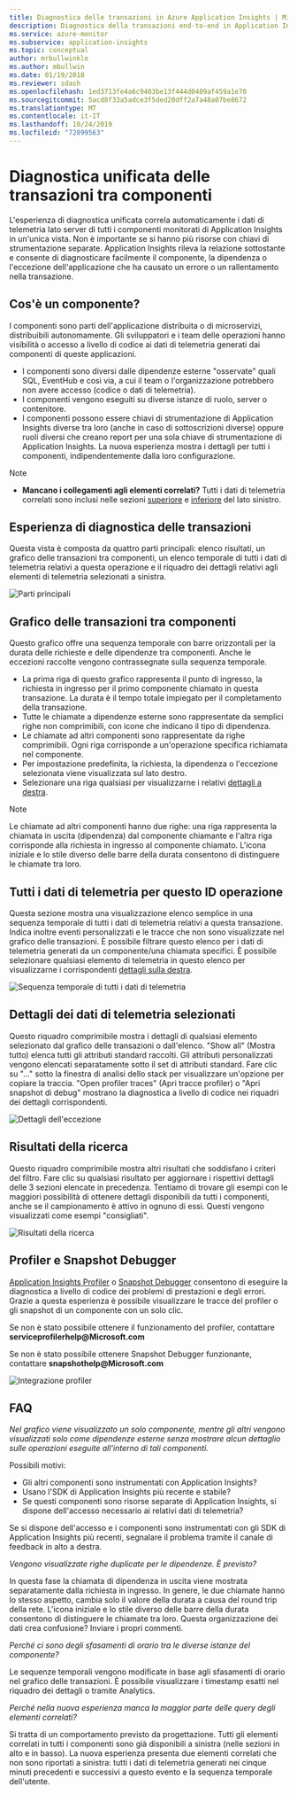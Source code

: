 ```yaml
---
title: Diagnostica delle transazioni in Azure Application Insights | Microsoft Docs
description: Diagnostica della transazioni end-to-end in Application Insights
ms.service: azure-monitor
ms.subservice: application-insights
ms.topic: conceptual
author: mrbullwinkle
ms.author: mbullwin
ms.date: 01/19/2018
ms.reviewer: sdash
ms.openlocfilehash: 1ed3713fe4a6c9403be13f444d0409af459a1e70
ms.sourcegitcommit: 5acd8f33a5adce3f5ded20dff2a7a48a07be8672
ms.translationtype: MT
ms.contentlocale: it-IT
ms.lasthandoff: 10/24/2019
ms.locfileid: "72899563"
---
```

# <a name="unified-cross-component-transaction-diagnostics"></a>Diagnostica unificata delle transazioni tra componenti

L'esperienza di diagnostica unificata correla automaticamente i dati di telemetria lato server di tutti i componenti monitorati di Application Insights in un'unica vista. Non è importante se si hanno più risorse con chiavi di strumentazione separate. Application Insights rileva la relazione sottostante e consente di diagnosticare facilmente il componente, la dipendenza o l'eccezione dell'applicazione che ha causato un errore o un rallentamento nella transazione.

## <a name="what-is-a-component"></a>Cos'è un componente?

I componenti sono parti dell'applicazione distribuita o di microservizi, distribuibili autonomamente. Gli sviluppatori e i team delle operazioni hanno visibilità o accesso a livello di codice ai dati di telemetria generati dai componenti di queste applicazioni.

* I componenti sono diversi dalle dipendenze esterne "osservate" quali SQL, EventHub e così via, a cui il team o l'organizzazione potrebbero non avere accesso (codice o dati di telemetria).
* I componenti vengono eseguiti su diverse istanze di ruolo, server o contenitore.
* I componenti possono essere chiavi di strumentazione di Application Insights diverse tra loro (anche in caso di sottoscrizioni diverse) oppure ruoli diversi che creano report per una sola chiave di strumentazione di Application Insights. La nuova esperienza mostra i dettagli per tutti i componenti, indipendentemente dalla loro configurazione.

> [!NOTE]
> * **Mancano i collegamenti agli elementi correlati?** Tutti i dati di telemetria correlati sono inclusi nelle sezioni [superiore](#cross-component-transaction-chart) e [inferiore](#all-telemetry-with-this-operation-id) del lato sinistro. 

## <a name="transaction-diagnostics-experience"></a>Esperienza di diagnostica delle transazioni
Questa vista è composta da quattro parti principali: elenco risultati, un grafico delle transazioni tra componenti, un elenco temporale di tutti i dati di telemetria relativi a questa operazione e il riquadro dei dettagli relativi agli elementi di telemetria selezionati a sinistra.

![Parti principali](media/transaction-diagnostics/4partsCrossComponent.png)

## <a name="cross-component-transaction-chart"></a>Grafico delle transazioni tra componenti

Questo grafico offre una sequenza temporale con barre orizzontali per la durata delle richieste e delle dipendenze tra componenti. Anche le eccezioni raccolte vengono contrassegnate sulla sequenza temporale.

* La prima riga di questo grafico rappresenta il punto di ingresso, la richiesta in ingresso per il primo componente chiamato in questa transazione. La durata è il tempo totale impiegato per il completamento della transazione.
* Tutte le chiamate a dipendenze esterne sono rappresentate da semplici righe non comprimibili, con icone che indicano il tipo di dipendenza.
* Le chiamate ad altri componenti sono rappresentate da righe comprimibili. Ogni riga corrisponde a un'operazione specifica richiamata nel componente.
* Per impostazione predefinita, la richiesta, la dipendenza o l'eccezione selezionata viene visualizzata sul lato destro.
* Selezionare una riga qualsiasi per visualizzarne i relativi [dettagli a destra](#details-of-the-selected-telemetry). 

> [!NOTE]
> Le chiamate ad altri componenti hanno due righe: una riga rappresenta la chiamata in uscita (dipendenza) dal componente chiamante e l'altra riga corrisponde alla richiesta in ingresso al componente chiamato. L'icona iniziale e lo stile diverso delle barre della durata consentono di distinguere le chiamate tra loro.

## <a name="all-telemetry-with-this-operation-id"></a>Tutti i dati di telemetria per questo ID operazione

Questa sezione mostra una visualizzazione elenco semplice in una sequenza temporale di tutti i dati di telemetria relativi a questa transazione. Indica inoltre eventi personalizzati e le tracce che non sono visualizzate nel grafico delle transazioni. È possibile filtrare questo elenco per i dati di telemetria generati da un componente/una chiamata specifici. È possibile selezionare qualsiasi elemento di telemetria in questo elenco per visualizzarne i corrispondenti [dettagli sulla destra](#details-of-the-selected-telemetry).

![Sequenza temporale di tutti i dati di telemetria](media/transaction-diagnostics/allTelemetryDrawerOpened.png)

## <a name="details-of-the-selected-telemetry"></a>Dettagli dei dati di telemetria selezionati

Questo riquadro comprimibile mostra i dettagli di qualsiasi elemento selezionato dal grafico delle transazioni o dall'elenco. "Show all" (Mostra tutto) elenca tutti gli attributi standard raccolti. Gli attributi personalizzati vengono elencati separatamente sotto il set di attributi standard. Fare clic su "..." sotto la finestra di analisi dello stack per visualizzare un'opzione per copiare la traccia. "Open profiler traces" (Apri tracce profiler) o "Apri snapshot di debug" mostrano la diagnostica a livello di codice nei riquadri dei dettagli corrispondenti.

![Dettagli dell'eccezione](media/transaction-diagnostics/exceptiondetail.png)

## <a name="search-results"></a>Risultati della ricerca

Questo riquadro comprimibile mostra altri risultati che soddisfano i criteri del filtro. Fare clic su qualsiasi risultato per aggiornare i rispettivi dettagli delle 3 sezioni elencate in precedenza. Tentiamo di trovare gli esempi con le maggiori possibilità di ottenere dettagli disponibili da tutti i componenti, anche se il campionamento è attivo in ognuno di essi. Questi vengono visualizzati come esempi "consigliati".

![Risultati della ricerca](media/transaction-diagnostics/searchResults.png)

## <a name="profiler-and-snapshot-debugger"></a>Profiler e Snapshot Debugger

[Application Insights Profiler](../../azure-monitor/app/profiler.md) o [Snapshot Debugger](snapshot-debugger.md) consentono di eseguire la diagnostica a livello di codice dei problemi di prestazioni e degli errori. Grazie a questa esperienza è possibile visualizzare le tracce del profiler o gli snapshot di un componente con un solo clic.

Se non è stato possibile ottenere il funzionamento del profiler, contattare **serviceprofilerhelp\@Microsoft.com**

Se non è stato possibile ottenere Snapshot Debugger funzionante, contattare **snapshothelp\@Microsoft.com**

![Integrazione profiler](media/transaction-diagnostics/profilerTraces.png)

## <a name="faq"></a>FAQ

*Nel grafico viene visualizzato un solo componente, mentre gli altri vengono visualizzati solo come dipendenze esterne senza mostrare alcun dettaglio sulle operazioni eseguite all'interno di tali componenti.*

Possibili motivi:

* Gli altri componenti sono instrumentati con Application Insights?
* Usano l'SDK di Application Insights più recente e stabile?
* Se questi componenti sono risorse separate di Application Insights, si dispone dell'accesso necessario ai relativi dati di telemetria?

Se si dispone dell'accesso e i componenti sono instrumentati con gli SDK di Application Insights più recenti, segnalare il problema tramite il canale di feedback in alto a destra.

*Vengono visualizzate righe duplicate per le dipendenze. È previsto?*

In questa fase la chiamata di dipendenza in uscita viene mostrata separatamente dalla richiesta in ingresso. In genere, le due chiamate hanno lo stesso aspetto, cambia solo il valore della durata a causa del round trip della rete. L'icona iniziale e lo stile diverso delle barre della durata consentono di distinguere le chiamate tra loro. Questa organizzazione dei dati crea confusione? Inviare i propri commenti.

*Perché ci sono degli sfasamenti di orario tra le diverse istanze del componente?*

Le sequenze temporali vengono modificate in base agli sfasamenti di orario nel grafico delle transazioni. È possibile visualizzare i timestamp esatti nel riquadro dei dettagli o tramite Analytics.

*Perché nella nuova esperienza manca la maggior parte delle query degli elementi correlati?*

Si tratta di un comportamento previsto da progettazione. Tutti gli elementi correlati in tutti i componenti sono già disponibili a sinistra (nelle sezioni in alto e in basso). La nuova esperienza presenta due elementi correlati che non sono riportati a sinistra: tutti i dati di telemetria generati nei cinque minuti precedenti e successivi a questo evento e la sequenza temporale dell'utente.
